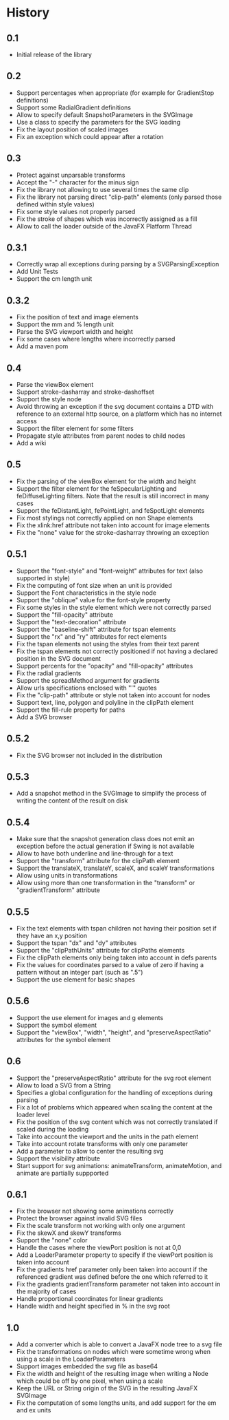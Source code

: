 # History
## 0.1
- Initial release of the library

## 0.2
- Support percentages when appropriate (for example for GradientStop definitions)
- Support some RadialGradient definitions
- Allow to specify default SnapshotParameters in the SVGImage
- Use a class to specify the parameters for the SVG loading
- Fix the layout position of scaled images
- Fix an exception which could appear after a rotation

## 0.3
 - Protect against unparsable transforms
 - Accept the "-" character for the minus sign
 - Fix the library not allowing to use several times the same clip 
 - Fix the library not parsing direct "clip-path" elements (only parsed those defined within style values)
 - Fix some style values not properly parsed
 - Fix the stroke of shapes which was incorrectly assigned as a fill
 - Allow to call the loader outside of the JavaFX Platform Thread

## 0.3.1
 - Correctly wrap all exceptions during parsing by a SVGParsingException
 - Add Unit Tests
 - Support the cm length unit

## 0.3.2
 - Fix the position of text and image elements
 - Support the mm and % length unit
 - Parse the SVG viewport width and height
 - Fix some cases where lengths where incorrectly parsed
 - Add a maven pom

## 0.4
 - Parse the viewBox element
 - Support stroke-dasharray and stroke-dashoffset
 - Support the style node
 - Avoid throwing an exception if the svg document contains a DTD with reference to an external http source, on a platform which has no internet access
 - Support the filter element for some filters
 - Propagate style attributes from parent nodes to child nodes
 - Add a wiki

## 0.5
 - Fix the parsing of the viewBox element for the width and height
 - Support the filter element for the feSpecularLighting and feDiffuseLighting filters. Note that the result is still
   incorrect in many cases
 - Support the feDistantLight, fePointLight, and feSpotLight elements
 - Fix most stylings not correctly applied on non Shape elements
 - Fix the xlink:href attribute not taken into account for image elements
 - Fix the "none" value for the stroke-dasharray throwing an exception 

## 0.5.1
 - Support the "font-style" and "font-weight" attributes for text (also supported in style)
 - Fix the computing of font size when an unit is provided
 - Support the Font characteristics in the style node
 - Support the "oblique" value for the font-style property
 - Fix some styles in the style element which were not correctly parsed
 - Support the "fill-opacity" attribute
 - Support the "text-decoration" attribute
 - Support the "baseline-shift" attribute for tspan elements
 - Support the "rx" and "ry" attributes for rect elements
 - Fix the tspan elements not using the styles from their text parent
 - Fix the tspan elements not correctly positioned if not having a declared position in the SVG document
 - Support percents for the "opacity" and "fill-opacity" attributes
 - Fix the radial gradients
 - Support the spreadMethod argument for gradients
 - Allow urls specifications enclosed with "'" quotes
 - Fix the "clip-path" attribute or style not taken into account for nodes
 - Support text, line, polygon and polyline in the clipPath element
 - Support the fill-rule property for paths
 - Add a SVG browser

## 0.5.2
 - Fix the SVG browser not included in the distribution

## 0.5.3
 - Add a snapshot method in the SVGImage to simplify the process of writing the content of the result on disk

## 0.5.4
 - Make sure that the snapshot generation class does not emit an exception before the actual generation if Swing is not available
 - Allow to have both underline and line-through for a text
 - Support the "transform" attribute for the clipPath element
 - Support the translateX, translateY, scaleX, and scaleY transformations
 - Allow using units in transformations
 - Allow using more than one transformation in the "transform" or "gradientTransform" attribute

## 0.5.5
- Fix the text elements with tspan children not having their position set if they have an x,y position
- Support the tspan "dx" and "dy" attributes
- Support the "clipPathUnits" attribute for clipPaths elements
- Fix the clipPath elements only being taken into account in defs parents
- Fix the values for coordinates parsed to a value of zero if having a pattern without an integer part (such as ".5")
- Support the use element for basic shapes

## 0.5.6
- Support the use element for images and g elements
- Support the symbol element
- Support the "viewBox", "width", "height", and "preserveAspectRatio" attributes for the symbol element

## 0.6
 - Support the "preserveAspectRatio" attribute for the svg root element
 - Allow to load a SVG from a String
 - Specifies a global configuration for the handling of exceptions during parsing
 - Fix a lot of problems which appeared when scaling the content at the loader level
 - Fix the position of the svg content which was not correctly translated if scaled during the loading 
 - Take into account the viewport and the units in the path element
 - Take into account rotate transforms with only one parameter
 - Add a parameter to allow to center the resulting svg
 - Support the visibility attribute
 - Start support for svg animations: animateTransform, animateMotion, and animate are partially suppported

## 0.6.1
 - Fix the browser not showing some animations correctly
 - Protect the browser against invalid SVG files
 - Fix the scale transform not working with only one argument
 - Fix the skewX and skewY transforms
 - Support the "none" color
 - Handle the cases where the viewPort position is not at 0,0
 - Add a LoaderParameter property to specify if the viewPort position is taken into account
 - Fix the gradients href parameter only been taken into account if the referenced gradient was defined before the one which referred to it
 - Fix the gradients gradientTransform parameter not taken into account in the majority of cases
 - Handle proportional coordinates for linear gradients
 - Handle width and height specified in % in the svg root

## 1.0
 - Add a converter which is able to convert a JavaFX node tree to a svg file
 - Fix the transformations on nodes which were sometime wrong when using a scale in the LoaderParameters
 - Support images embedded the svg file as base64
 - Fix the width and height of the resulting image when writing a Node which could be off by one pixel, when using a scale
 - Keep the URL or String origin of the SVG in the resulting JavaFX SVGImage
 - Fix the computation of some lengths units, and add support for the em and ex units